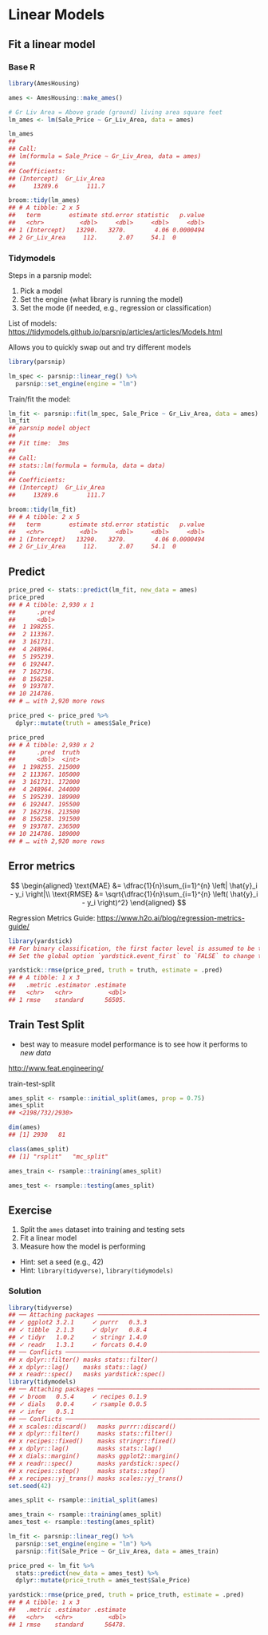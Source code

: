 
# Linear Models

## Fit a linear model

### Base R

```r
library(AmesHousing)
```


```r
ames <- AmesHousing::make_ames()
```



```r
# Gr Liv Area = Above grade (ground) living area square feet
lm_ames <- lm(Sale_Price ~ Gr_Liv_Area, data = ames)
```


```r
lm_ames
## 
## Call:
## lm(formula = Sale_Price ~ Gr_Liv_Area, data = ames)
## 
## Coefficients:
## (Intercept)  Gr_Liv_Area  
##     13289.6        111.7
```


```r
broom::tidy(lm_ames)
## # A tibble: 2 x 5
##   term        estimate std.error statistic   p.value
##   <chr>          <dbl>     <dbl>     <dbl>     <dbl>
## 1 (Intercept)   13290.   3270.        4.06 0.0000494
## 2 Gr_Liv_Area     112.      2.07     54.1  0
```

### Tidymodels

Steps in a parsnip model:

1. Pick a model
2. Set the engine (what library is running the model)
3. Set the mode (if needed, e.g., regression or classification)

List of models: https://tidymodels.github.io/parsnip/articles/articles/Models.html

Allows you to quickly swap out and try different models


```r
library(parsnip)
```


```r
lm_spec <- parsnip::linear_reg() %>%
  parsnip::set_engine(engine = "lm")
```

Train/fit the model:


```r
lm_fit <- parsnip::fit(lm_spec, Sale_Price ~ Gr_Liv_Area, data = ames)
lm_fit
## parsnip model object
## 
## Fit time:  3ms 
## 
## Call:
## stats::lm(formula = formula, data = data)
## 
## Coefficients:
## (Intercept)  Gr_Liv_Area  
##     13289.6        111.7
```


```r
broom::tidy(lm_fit)
## # A tibble: 2 x 5
##   term        estimate std.error statistic   p.value
##   <chr>          <dbl>     <dbl>     <dbl>     <dbl>
## 1 (Intercept)   13290.   3270.        4.06 0.0000494
## 2 Gr_Liv_Area     112.      2.07     54.1  0
```

## Predict


```r
price_pred <- stats::predict(lm_fit, new_data = ames)
price_pred
## # A tibble: 2,930 x 1
##      .pred
##      <dbl>
##  1 198255.
##  2 113367.
##  3 161731.
##  4 248964.
##  5 195239.
##  6 192447.
##  7 162736.
##  8 156258.
##  9 193787.
## 10 214786.
## # … with 2,920 more rows
```


```r
price_pred <- price_pred %>%
  dplyr::mutate(truth = ames$Sale_Price)
```


```r
price_pred
## # A tibble: 2,930 x 2
##      .pred  truth
##      <dbl>  <int>
##  1 198255. 215000
##  2 113367. 105000
##  3 161731. 172000
##  4 248964. 244000
##  5 195239. 189900
##  6 192447. 195500
##  7 162736. 213500
##  8 156258. 191500
##  9 193787. 236500
## 10 214786. 189000
## # … with 2,920 more rows
```

## Error metrics

$$
\begin{aligned}
\text{MAE}  &= \dfrac{1}{n}\sum_{i=1}^{n} \left| \hat{y}_i - y_i \right|\\
\text{RMSE} &= \sqrt{\dfrac{1}{n}\sum_{i=1}^{n} \left( \hat{y}_i - y_i \right)^2}
\end{aligned}
$$

Regression Metrics Guide: https://www.h2o.ai/blog/regression-metrics-guide/


```r
library(yardstick)
## For binary classification, the first factor level is assumed to be the event.
## Set the global option `yardstick.event_first` to `FALSE` to change this.

yardstick::rmse(price_pred, truth = truth, estimate = .pred)
## # A tibble: 1 x 3
##   .metric .estimator .estimate
##   <chr>   <chr>          <dbl>
## 1 rmse    standard      56505.
```

## Train Test Split

- best way to measure model performance is to see how it performs to *new data*

http://www.feat.engineering/

train-test-split


```r
ames_split <- rsample::initial_split(ames, prop = 0.75)
ames_split
## <2198/732/2930>
```


```r
dim(ames)
## [1] 2930   81
```


```r
class(ames_split)
## [1] "rsplit"   "mc_split"
```
 

```r
ames_train <- rsample::training(ames_split)
```


```r
ames_test <- rsample::testing(ames_split)
```

## Exercise


1. Split the `ames` dataset into training and testing sets
2. Fit a linear model
3. Measure how the model is performing

- Hint: set a seed (e.g., 42)
- Hint: `library(tidyverse)`, `library(tidymodels)`

### Solution


```r
library(tidyverse)
## ── Attaching packages ────────────────────────────────────────────────────────────── tidyverse 1.3.0 ──
## ✓ ggplot2 3.2.1     ✓ purrr   0.3.3
## ✓ tibble  2.1.3     ✓ dplyr   0.8.4
## ✓ tidyr   1.0.2     ✓ stringr 1.4.0
## ✓ readr   1.3.1     ✓ forcats 0.4.0
## ── Conflicts ───────────────────────────────────────────────────────────────── tidyverse_conflicts() ──
## x dplyr::filter() masks stats::filter()
## x dplyr::lag()    masks stats::lag()
## x readr::spec()   masks yardstick::spec()
library(tidymodels)
## ── Attaching packages ───────────────────────────────────────────────────────────── tidymodels 0.0.3 ──
## ✓ broom   0.5.4     ✓ recipes 0.1.9
## ✓ dials   0.0.4     ✓ rsample 0.0.5
## ✓ infer   0.5.1
## ── Conflicts ──────────────────────────────────────────────────────────────── tidymodels_conflicts() ──
## x scales::discard()   masks purrr::discard()
## x dplyr::filter()     masks stats::filter()
## x recipes::fixed()    masks stringr::fixed()
## x dplyr::lag()        masks stats::lag()
## x dials::margin()     masks ggplot2::margin()
## x readr::spec()       masks yardstick::spec()
## x recipes::step()     masks stats::step()
## x recipes::yj_trans() masks scales::yj_trans()
set.seed(42)

ames_split <- rsample::initial_split(ames)
```


```r
ames_train <- rsample::training(ames_split)
ames_test <- rsample::testing(ames_split)
```


```r
lm_fit <- parsnip::linear_reg() %>%
  parsnip::set_engine(engine = "lm") %>%
  parsnip::fit(Sale_Price ~ Gr_Liv_Area, data = ames_train)
```


```r
price_pred <- lm_fit %>%
  stats::predict(new_data = ames_test) %>%
  dplyr::mutate(price_truth = ames_test$Sale_Price)
```


```r
yardstick::rmse(price_pred, truth = price_truth, estimate = .pred)
## # A tibble: 1 x 3
##   .metric .estimator .estimate
##   <chr>   <chr>          <dbl>
## 1 rmse    standard      56478.
```
